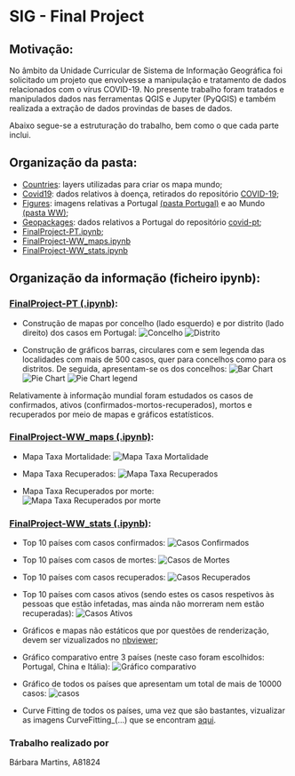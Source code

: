 # SIG - Final Project 

## Motivação:
No âmbito da Unidade Curricular de Sistema de Informação Geográfica foi solicitado um projeto que envolvesse a manipulação e tratamento de dados relacionados com o vírus COVID-19. No presente trabalho foram tratados e manipulados dados nas ferramentas QGIS e Jupyter (PyQGIS) e também realizada a extração de dados provindas de bases de dados.

Abaixo segue-se a estruturação do trabalho, bem como o que cada parte inclui.


## Organização da pasta:
  * [Countries](https://github.com/BM-a81824/Epidemiologia/tree/master/SIG-FinalProject/Countries): layers utilizadas para criar os mapa mundo;
  * [Covid19](https://github.com/BM-a81824/Epidemiologia/tree/master/SIG-FinalProject/Covid19): dados relativos à doença, retirados do repositório [COVID-19](https://github.com/CSSEGISandData/COVID-19);
  * [Figures](https://github.com/BM-a81824/Epidemiologia/tree/master/SIG-FinalProject/Figures): imagens relativas a Portugal [(pasta Portugal)](https://github.com/BM-a81824/Epidemiologia/tree/master/SIG-FinalProject/Figures/Portugal) e ao Mundo [(pasta WW)](https://github.com/BM-a81824/Epidemiologia/tree/master/SIG-FinalProject/Figures/WW);
  * [Geopackages](https://github.com/BM-a81824/Epidemiologia/tree/master/SIG-FinalProject/Geopackages): dados relativos a Portugal do repositório [covid-pt](https://github.com/jgrocha/covid-pt);
  * [FinalProject-PT.ipynb](https://github.com/BM-a81824/Epidemiologia/blob/master/SIG-FinalProject/FinalProject-PT.ipynb);
  * [FinalProject-WW_maps.ipynb](https://github.com/BM-a81824/Epidemiologia/blob/master/SIG-FinalProject/FinalProject-WW_maps.ipynb)
  * [FinalProject-WW_stats.ipynb](https://github.com/BM-a81824/Epidemiologia/blob/master/SIG-FinalProject/FinalProject-WW_stats.ipynb)
  


## Organização da informação (ficheiro ipynb): 

### [FinalProject-PT (.ipynb)](https://github.com/BM-a81824/Epidemiologia/blob/master/SIG-FinalProject/FinalProject-PT.ipynb):

* Construção de mapas por concelho (lado esquerdo) e por distrito (lado direito) dos casos em Portugal:
 ![Concelho](https://github.com/BM-a81824/Epidemiologia/blob/master/SIG-FinalProject/Figures/Portugal/MapaPortugalConcelhos.png)
 ![Distrito](https://github.com/BM-a81824/Epidemiologia/blob/master/SIG-FinalProject/Figures/Portugal/MapaPortugalDistritos.png)

* Construção de gráficos barras, circulares com e sem legenda das localidades com mais de 500 casos, quer para concelhos como para os distritos. De seguida, apresentam-se os dos concelhos:
![Bar Chart](https://github.com/BM-a81824/Epidemiologia/blob/master/SIG-FinalProject/Figures/Portugal/barConcelho500.png)
![Pie Chart](https://github.com/BM-a81824/Epidemiologia/blob/master/SIG-FinalProject/Figures/Portugal/pieConcelho500.png)
![Pie Chart legend](https://github.com/BM-a81824/Epidemiologia/blob/master/SIG-FinalProject/Figures/Portugal/pie_legConcelho500.png)


Relativamente à informação mundial foram estudados os casos de confirmados, ativos (confirmados-mortos-recuperados), mortos e recuperados por meio de mapas e gráficos estatísticos.


### [FinalProject-WW_maps (.ipynb)](https://github.com/BM-a81824/Epidemiologia/blob/master/SIG-FinalProject/FinalProject-WW_maps.ipynb):

* Mapa Taxa Mortalidade:
![Mapa Taxa Mortalidade](https://github.com/BM-a81824/Epidemiologia/blob/master/SIG-FinalProject/Figures/WW/Mortalidade.png)

* Mapa Taxa Recuperados:
![Mapa Taxa Recuperados](https://github.com/BM-a81824/Epidemiologia/blob/master/SIG-FinalProject/Figures/WW/Recuperados.png)

* Mapa Taxa Recuperados por morte: 
![Mapa Taxa Recuperados por morte](https://github.com/BM-a81824/Epidemiologia/blob/master/SIG-FinalProject/Figures/WW/Recuperados_morte.png)


### [FinalProject-WW_stats (.ipynb)](https://github.com/BM-a81824/Epidemiologia/blob/master/SIG-FinalProject/FinalProject-WW_stats.ipynb):

* Top 10 países com casos confirmados: 
![Casos Confirmados](https://github.com/BM-a81824/Epidemiologia/blob/master/SIG-FinalProject/Figures/WW/Top10Countries(ConfirmedCases).png)

* Top 10 países com casos de mortes:
![Casos de Mortes](https://github.com/BM-a81824/Epidemiologia/blob/master/SIG-FinalProject/Figures/WW/Top10Countries(DeathsCases).png)

* Top 10 países com casos recuperados:
![Casos Recuperados](https://github.com/BM-a81824/Epidemiologia/blob/master/SIG-FinalProject/Figures/WW/Top10Countries(RecoveredCases).png)

* Top 10 países com casos ativos (sendo estes os casos respetivos às pessoas que estão infetadas, mas ainda não morreram nem estão recuperadas):
![Casos Ativos](https://github.com/BM-a81824/Epidemiologia/blob/master/SIG-FinalProject/Figures/WW/Top10Countries(ActiveCases).png)

* Gráficos e mapas não estáticos que por questões de renderização, devem ser vizualizados no [nbviewer](https://nbviewer.jupyter.org/);

* Gráfico comparativo entre 3 países (neste caso foram escolhidos: Portugal, China e Itália):
![Gráfico comparativo](https://github.com/BM-a81824/Epidemiologia/blob/master/SIG-FinalProject/Figures/WW/3Countries.png)

* Gráfico de todos os países que apresentam um total de mais de 10000 casos:
![casos](https://github.com/BM-a81824/Epidemiologia/blob/master/SIG-FinalProject/Figures/WW/WW10000.png)

* Curve Fitting de todos os países, uma vez que são bastantes, vizualizar as imagens CurveFitting_(...) que se encontram [aqui](https://github.com/BM-a81824/Epidemiologia/tree/master/SIG-FinalProject/Figures/WW).



### Trabalho realizado por

Bárbara Martins, A81824



